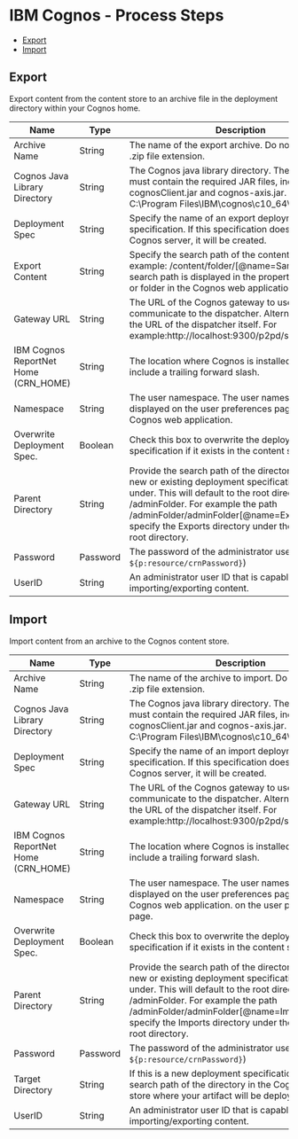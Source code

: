 
# IBM Cognos - Process Steps

* [Export](#export)
* [Import](#import)


## Export

Export content from the content store to an archive file in the deployment directory within your Cognos home.



| Name | Type | Description                                                                                                          | Required |
| ---- | ---- | -------------------------------------------------------------------------------------------------------------------- | -------- |
| Archive Name | String | The name of the export archive. Do not include the .zip file extension. | Yes |
| Cognos Java Library Directory | String | The Cognos java library directory. The directory must contain the required JAR files, including cognosClient.jar and cognos-axis.jar. For example: C:\Program Files\IBM\cognos\c10\_64\sdk\java\lib | Yes |
| Deployment Spec | String | Specify the name of an export deployment specification. If this specification doesnt exist on the Cognos server, it will be created. | Yes |
| Export Content | String | Specify the search path of the content to export. For example: /content/folder/[@name=Samples]. The search path is displayed in the properties of any file or folder in the Cognos web application. | Yes |
| Gateway URL | String | The URL of the Cognos gateway to use to communicate to the dispatcher. Alternately, specify the URL of the dispatcher itself. For example:http://localhost:9300/p2pd/servlet/dispatch | Yes |
| IBM Cognos ReportNet Home (CRN\_HOME)  | String | The location where Cognos is installed. Do not include a trailing forward slash. | Yes |
| Namespace | String | The user namespace. The user namespace is displayed on the user preferences page of the Cognos web application. | Yes |
| Overwrite Deployment Spec. | Boolean | Check this box to overwrite the deployment specification if it exists in the content store. | No |
| Parent Directory | String | Provide the search path of the directory that your new or existing deployment specification exists under. This will default to the root directory /adminFolder. For example the path /adminFolder/adminFolder[@name=Exports] will specify the Exports directory under the adminFolder root directory. | No |
| Password | Password | The password of the administrator user. (default: ``${p:resource/crnPassword}``) | Yes |
| UserID | String | An administrator user ID that is capable of importing/exporting content. | Yes |

## Import

Import content from an archive to the Cognos content store.


| Name | Type | Description                                                                                                          | Required |
| ---- | ---- | -------------------------------------------------------------------------------------------------------------------- | -------- |
| Archive Name | String | The name of the archive to import. Do not include the .zip file extension. | Yes |
| Cognos Java Library Directory | String | The Cognos java library directory. The directory must contain the required JAR files, including cognosClient.jar and cognos-axis.jar. For example: C:\Program Files\IBM\cognos\c10\_64\sdk\java\lib | Yes |
| Deployment Spec | String | Specify the name of an import deployment specification. If this specification doesnt exist on the Cognos server, it will be created. | Yes |
| Gateway URL | String | The URL of the Cognos gateway to use to communicate to the dispatcher. Alternately, specify the URL of the dispatcher itself. For example:http://localhost:9300/p2pd/servlet/dispatch | Yes |
| IBM Cognos ReportNet Home (CRN\_HOME)  | String | The location where Cognos is installed. Do not include a trailing forward slash. | Yes |
| Namespace | String | The user namespace. The user namespace is displayed on the user preferences page of the Cognos web application. on the user preferences page. | Yes |
| Overwrite Deployment Spec. | Boolean | Check this box to overwrite the deployment specification if it exists in the content store. | No |
| Parent Directory | String | Provide the search path of the directory that your new or existing deployment specification exists under. This will default to the root directory /adminFolder. For example the path /adminFolder/adminFolder[@name=Imports] will specify the Imports directory under the adminFolder root directory. | No |
| Password | Password | The password of the administrator user. (default: ``${p:resource/crnPassword}``) | Yes |
| Target Directory | String | If this is a new deployment specification, provide the search path of the directory in the Cognos content store where your artifact will be deployed. | No |
| UserID | String | An administrator user ID that is capable of importing/exporting content. | Yes |


